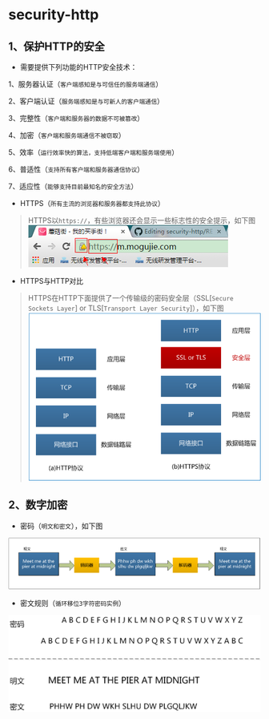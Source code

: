 # security-http

## 1、保护HTTP的安全

  * 需要提供下列功能的HTTP安全技术：

  1、服务器认证（`客户端感知是与可信任的服务端通信`）
  
  2、客户端认证（`服务端感知是与可新人的客户端通信`）
  
  3、完整性（`客户端和服务器的数据不可被篡改`）
  
  4、加密（`客户端和服务端通信不被窃取`）
  
  5、效率（`运行效率快的算法，支持低端客户端和服务端使用`）
  
  6、普适性（`支持所有客户端和服务器通信协议`）
  
  7、适应性（`能够支持目前最知名的安全方法`）
  
  * HTTPS（`所有主流的浏览器和服务器都支持此协议`）
  
  > HTTPS以`https://`，有些浏览器还会显示一些标志性的安全提示，如下图
  ![Alt text](https://raw.githubusercontent.com/zqjflash/security-http/master/https.png)

  * HTTPS与HTTP对比
  
  > HTTPS在HTTP下面提供了一个传输级的密码安全层（SSL[`Secure Sockets Layer`] or TLS[`Transport Layer Security`]），如下图
  ![Alt text](https://raw.githubusercontent.com/zqjflash/security-http/master/https-protocol.png)

## 2、数字加密

  * 密码（`明文和密文`），如下图

  ![Alt text](https://raw.githubusercontent.com/zqjflash/security-http/master/https-cipher.png)
  
  * 密文规则（`循环移位3字符密码实例`）

  ![Alt text](https://raw.githubusercontent.com/zqjflash/security-http/master/https-rot.png)








  
